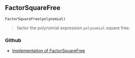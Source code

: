 ## FactorSquareFree 

```
FactorSquareFree(polynomial)
```

> factor the polynomial expression `polynomial` square free.

### Github

* [Implementation of FactorSquareFree](https://github.com/axkr/symja_android_library/blob/master/symja_android_library/matheclipse-core/src/main/java/org/matheclipse/core/builtin/Algebra.java#L2431) 
